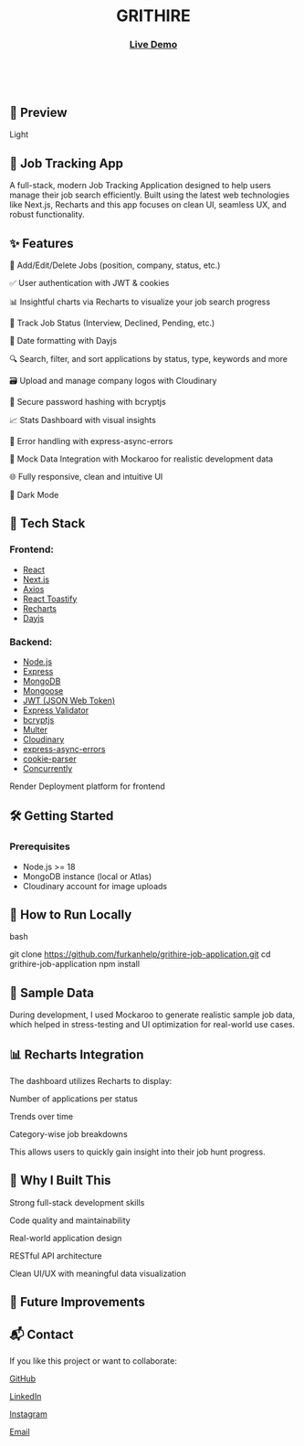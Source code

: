 <h1 align="center">GRITHIRE</h1>

<div align="center">
  <h3>
    <a href="https://grithire-job-application.onrender.com/" color="white">
      Live Demo
    </a> 
  </h3>
</div>

<br>
<br>
<br>

## 📸 Preview
<p>Light</p>

## 💼 Job Tracking App 
A full-stack, modern Job Tracking Application designed to help users manage their job search efficiently. Built using the latest web technologies like Next.js, Recharts and  this app focuses on clean UI, seamless UX, and robust functionality.


## ✨ Features

📄 Add/Edit/Delete Jobs (position, company, status, etc.)

✅ User authentication with JWT & cookies

📊 Insightful charts via Recharts to visualize your job search progress

📅 Track Job Status (Interview, Declined, Pending, etc.)

📅 Date formatting with Dayjs

🔍 Search, filter, and sort applications by status, type, keywords and more

🗃️ Upload and manage company logos with Cloudinary

🔐 Secure password hashing with bcryptjs

📈 Stats Dashboard with visual insights

🚫 Error handling with express-async-errors

🧪 Mock Data Integration with Mockaroo for realistic development data

🌐 Fully responsive, clean and intuitive UI

🌙 Dark Mode 

## 🚀 Tech Stack
### Frontend:
- [React](https://reactjs.org/)
- [Next.js](https://nextjs.org/)
- [Axios](https://axios-http.com/)
- [React Toastify](https://fkhadra.github.io/react-toastify/)
- [Recharts](https://recharts.org/)
- [Dayjs](https://day.js.org/)

### Backend:
- [Node.js](https://nodejs.org/)
- [Express](https://expressjs.com/)
- [MongoDB](https://www.mongodb.com/)
- [Mongoose](https://mongoosejs.com/)
- [JWT (JSON Web Token)](https://jwt.io/)
- [Express Validator](https://express-validator.github.io/docs/)
- [bcryptjs](https://github.com/dcodeIO/bcrypt.js)
- [Multer](https://github.com/expressjs/multer)
- [Cloudinary](https://cloudinary.com/)
- [express-async-errors](https://www.npmjs.com/package/express-async-errors)
- [cookie-parser](https://www.npmjs.com/package/cookie-parser)
- [Concurrently](https://www.npmjs.com/package/concurrently)

Render	Deployment platform for frontend

## 🛠️ Getting Started

### Prerequisites
- Node.js >= 18
- MongoDB instance (local or Atlas)
- Cloudinary account for image uploads

## 🧰 How to Run Locally

bash

git clone https://github.com/furkanhelp/grithire-job-application.git
cd grithire-job-application
npm install


## 🧪 Sample Data
During development, I used Mockaroo to generate realistic sample job data, which helped in stress-testing and UI optimization for real-world use cases.

## 📊 Recharts Integration
The dashboard utilizes Recharts to display:

Number of applications per status

Trends over time

Category-wise job breakdowns

This allows users to quickly gain insight into their job hunt progress.


## 🎯 Why I Built This
Strong full-stack development skills

Code quality and maintainability

Real-world application design

RESTful API architecture

Clean UI/UX with meaningful data visualization

## 📌 Future Improvements


## 📬 Contact
If you like this project or want to collaborate:

[GitHub](https://github.com/furkanhelp)

[LinkedIn](https://www.linkedin.com/in/furkanyardm/)

[Instagram](https://instagram.com/furkan_help)

[Email](frknyrdm0@gmail.com)
